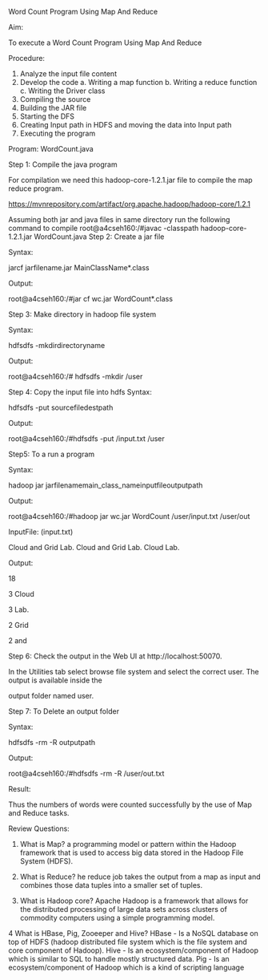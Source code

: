   Word Count Program Using Map And Reduce




Aim:


To execute a Word Count Program Using Map And Reduce



Procedure:

1.   Analyze the input file content
2.   Develop the code
a.   Writing a map function
b.   Writing a reduce function c.   Writing the Driver class
3.   Compiling the source
4.   Building the JAR file
5.   Starting the DFS
6.   Creating Input path in HDFS and moving the data into Input path
7.   Executing the program



Program: WordCount.java





Step 1:  Compile the java program


For compilation we need this hadoop-core-1.2.1.jar file to compile the map reduce program.

https://mvnrepository.com/artifact/org.apache.hadoop/hadoop-core/1.2.1

Assuming both jar and java files in same directory run the following command to compile root@a4cseh160:/#javac -classpath hadoop-core-1.2.1.jar WordCount.java
Step 2: Create a jar file


Syntax:

jarcf jarfilename.jar MainClassName*.class

Output:

root@a4cseh160:/#jar cf wc.jar WordCount*.class

Step 3:  Make directory in hadoop file system


Syntax:

hdfsdfs -mkdirdirectoryname

Output:

root@a4cseh160:/# hdfsdfs -mkdir /user



Step 4:  Copy the input file into hdfs
Syntax:

hdfsdfs -put sourcefiledestpath

Output:

root@a4cseh160:/#hdfsdfs -put /input.txt /user

Step5:   To a run a program


Syntax:

hadoop jar jarfilenamemain_class_nameinputfileoutputpath





Output:

root@a4cseh160:/#hadoop jar wc.jar WordCount /user/input.txt /user/out



InputFile:      (input.txt)

Cloud and Grid Lab. Cloud and Grid Lab. Cloud Lab.

Output:

18

3          Cloud

3          Lab.

2          Grid

2          and





Step 6:  Check the output in the Web UI at  http://localhost:50070.
 



In the Utilities tab select browse file system and select the correct user. The output is available inside the

output folder named user.


















 Step 7:  To Delete an output folder
 



Syntax:

hdfsdfs -rm -R outputpath

Output:

root@a4cseh160:/#hdfsdfs -rm -R /user/out.txt














Result:

Thus the numbers of words were counted successfully by the use of Map and Reduce tasks.









Review Questions:

1. What is Map?
	a programming model or pattern within the Hadoop framework that is used to access big data stored in the Hadoop File System (HDFS). 


2. What is Reduce?
	he reduce job takes the output from a map as input and combines those data tuples into a smaller set of tuples.



3. What is Hadoop core?
	Apache Hadoop is a framework that allows for the distributed processing of large data sets across clusters of commodity computers using a simple programming model.



4 What is HBase, Pig, Zooeeper and Hive?
	HBase - Is a NoSQL database on top of HDFS (hadoop distributed file system which is the file system and core component of Hadoop). Hive - Is an ecosystem/component of Hadoop which is similar to SQL to handle mostly structured data. Pig - Is an ecosystem/component of Hadoop which is a kind of scripting language
















































